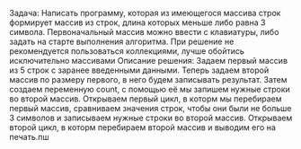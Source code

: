 Задача:
Написать программу, которая из имеющегося массива строк формирует массив из строк, длина которых меньше либо равна 3 символа. Первоначальный массив можно ввести с клавиатуры, либо задать на старте выполнения алгоритма. При решение не рекомендуется пользоваться коллекциями, лучше обойтись исключительно массивами
Описание решения:
Задаем первый массив из 5 строк с заранее введенными данными. Теперь задаем второй массив по размеру первого, в него будем записывать результат. Затем создаем переменную count, с помощью её мы запишем нужные строки во второй массив. Открываем первый цикл, в которм мы перебираем первый массив, сравниваем значения строк, чтобы они были не больше 3 символов и записываем нужные строки во второй массив. Открываем второй цикл, в которм перебираем второй массив и выводим его на печать.пш